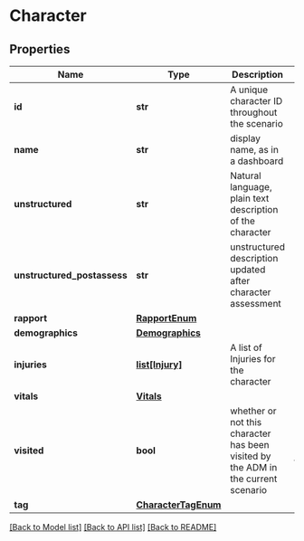 # Character

## Properties
Name | Type | Description | Notes
------------ | ------------- | ------------- | -------------
**id** | **str** | A unique character ID throughout the scenario | 
**name** | **str** | display name, as in a dashboard | 
**unstructured** | **str** | Natural language, plain text description of the character | 
**unstructured_postassess** | **str** | unstructured description updated after character assessment | [optional] 
**rapport** | [**RapportEnum**](RapportEnum.md) |  | [optional] 
**demographics** | [**Demographics**](Demographics.md) |  | 
**injuries** | [**list[Injury]**](Injury.md) | A list of Injuries for the character | [optional] 
**vitals** | [**Vitals**](Vitals.md) |  | [optional] 
**visited** | **bool** | whether or not this character has been visited by the ADM in the current scenario | [optional] [default to False]
**tag** | [**CharacterTagEnum**](CharacterTagEnum.md) |  | [optional] 

[[Back to Model list]](../README.md#documentation-for-models) [[Back to API list]](../README.md#documentation-for-api-endpoints) [[Back to README]](../README.md)

